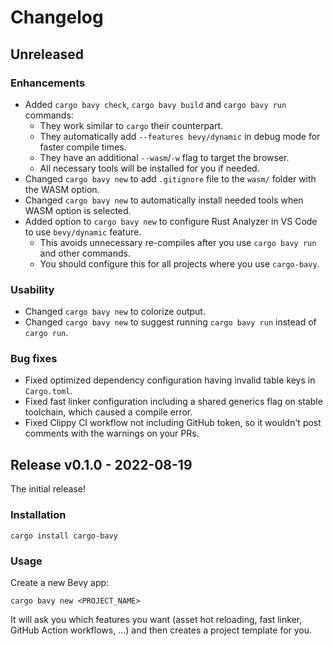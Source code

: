 # Changelog

## Unreleased

### Enhancements

- Added `cargo bavy check`, `cargo bavy build` and `cargo bavy run` commands:
  - They work similar to `cargo` their counterpart.
  - They automatically add `--features bevy/dynamic` in debug mode for faster compile times.
  - They have an additional `--wasm`/`-w` flag to target the browser.
  - All necessary tools will be installed for you if needed.
- Changed `cargo bavy new` to add `.gitignore` file to the `wasm/` folder with the WASM option.
- Changed `cargo bavy new` to automatically install needed tools when WASM option is selected.
- Added option to `cargo bavy new` to configure Rust Analyzer in VS Code to use `bevy/dynamic` feature.
  - This avoids unnecessary re-compiles after you use `cargo bavy run` and other commands.
  - You should configure this for all projects where you use `cargo-bavy`.

### Usability

- Changed `cargo bavy new` to colorize output.
- Changed `cargo bavy new` to suggest running `cargo bavy run` instead of `cargo run`.

### Bug fixes

- Fixed optimized dependency configuration having invalid table keys in `Cargo.toml`.
- Fixed fast linker configuration including a shared generics flag on stable toolchain, which caused a compile error.
- Fixed Clippy CI workflow not including GitHub token, so it wouldn't post comments with the warnings on your PRs.

## Release v0.1.0 - 2022-08-19

The initial release!

### Installation

```cli
cargo install cargo-bavy
```

### Usage

Create a new Bevy app:

```cli
cargo bavy new <PROJECT_NAME>
```

It will ask you which features you want (asset hot reloading, fast linker, GitHub Action workflows, ...) and then creates a project template for you.
